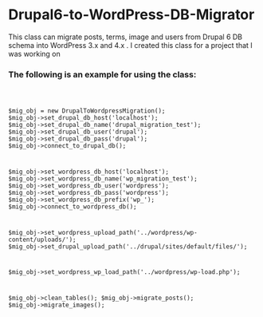 # Drupal6-to-WordPress-DB-Migrator

<p>This class can migrate posts, terms, image and users from Drupal 6 DB schema into WordPress 3.x and 4.x . I created this class for a project that I was working on</p>

<h3>The following is an example for using the class:</h3>

<code>

$mig_obj = new DrupalToWordpressMigration();
$mig_obj->set_drupal_db_host('localhost');
$mig_obj->set_drupal_db_name('drupal_migration_test');
$mig_obj->set_drupal_db_user('drupal');
$mig_obj->set_drupal_db_pass('drupal');
$mig_obj->connect_to_drupal_db();

$mig_obj->set_wordpress_db_host('localhost');
$mig_obj->set_wordpress_db_name('wp_migration_test');
$mig_obj->set_wordpress_db_user('wordpress');
$mig_obj->set_wordpress_db_pass('wordpress');
$mig_obj->set_wordpress_db_prefix('wp_');
$mig_obj->connect_to_wordpress_db();

$mig_obj->set_wordpress_upload_path('../wordpress/wp-content/uploads/');
$mig_obj->set_drupal_upload_path('../drupal/sites/default/files/');

$mig_obj->set_wordpress_wp_load_path('../wordpress/wp-load.php');


$mig_obj->clean_tables();
$mig_obj->migrate_posts();
$mig_obj->migrate_images();

</code>
